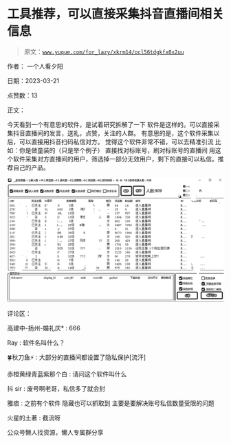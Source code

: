 # 工具推荐，可以直接采集抖音直播间相关信息

> 原文：[`www.yuque.com/for_lazy/xkrm14/ocl56tdgkfx0x2uu`](https://www.yuque.com/for_lazy/xkrm14/ocl56tdgkfx0x2uu)

作者： 一个人看夕阳

日期：2023-03-21

点赞数：13

正文：

今天看到一个有意思的软件，是试着研究拆解了一下 软件是这样的。可以直接采集抖音直播间的发言，送礼，点赞，关注的人群。 有意思的是，这个软件采集以后，可以直接用抖音扫码私信对方。 觉得这个软件非常不错，可以去精准引流 比如：你是做童装的（只是举个例子） 直接找对标账号，刷对标账号的直播间 用这个软件采集对方直播间的用户，筛选掉一部分无效用户，剩下的直接可以私信。推荐自己的产品。

![](img/677291b210b0324e398b7c226f672d04.png)  

评论区：

高建中-扬州-婚礼庆* : 666

Ray : 软件名叫什么？

🍀秋刀鱼⚡ : 大部分的直播间都设置了隐私保护[流汗]

赤橙黄绿青蓝紫那个白 : 请问这个软件叫什么

抖 sir : 废号啊老哥，私信多了就会封

雅痞 : 之前有个软件 隐藏也可以抓取到 主要是要解决账号私信数量受限的问题

火星的土著 : 截流呀

公众号懒人找资源，懒人专属群分享

